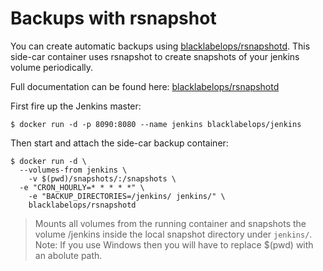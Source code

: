# Backups with rsnapshot

You can create automatic backups using [blacklabelops/rsnapshotd](https://github.com/blacklabelops/rsnapshot/tree/master/rsnapshot-cron).
This side-car container uses rsnapshot to create snapshots of your jenkins volume periodically.

Full documentation can be found here:  [blacklabelops/rsnapshotd](https://github.com/blacklabelops/rsnapshot/tree/master/rsnapshot-cron)

First fire up the Jenkins master:

~~~~
$ docker run -d -p 8090:8080 --name jenkins blacklabelops/jenkins
~~~~

Then start and attach the side-car backup container:

~~~~
$ docker run -d \
  --volumes-from jenkins \
	-v $(pwd)/snapshots/:/snapshots \
  -e "CRON_HOURLY=* * * * *" \
	-e "BACKUP_DIRECTORIES=/jenkins/ jenkins/" \
	blacklabelops/rsnapshotd
~~~~

> Mounts all volumes from the running container and snapshots the volume /jenkins inside the local
snapshot directory under `jenkins/`. Note: If you use Windows then you will have to replace $(pwd)
with an abolute path.
